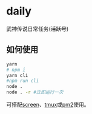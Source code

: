 # daily

武神传说日常任务(~~活跃号~~)

## 如何使用

```bash
yarn
# npm i
yarn cli
#npm run cli
node .
node . -r #立即运行一次
```

可搭配[screen](https://www.runoob.com/linux/linux-comm-screen.html)、[tmux](https://github.com/tmux/tmux/wiki/Getting-Started)或[pm2](https://pm2.keymetrics.io/docs/usage/quick-start/)使用。
